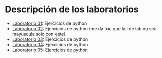# Descripción de los laboratorios

* [Laboratorio 01](Lab_01_RodrigoM.ipynb): Ejercicios de python
* [Laboratorio 02](lab_02_RodrigoM.ipynb): Ejercicios de python (me da toc que la l de lab no sea mayuscula solo con este)
* [Laboratorio 03](Lab_03_RodrigoM.ipynb): Ejercicios de python
* [Laboratorio 04](Lab_04_RodrigoM.ipynb): Ejercicios de python
* [Laboratorio 05](Lab_05_RodrigoM.ipynb): Ejercicios de python
